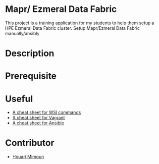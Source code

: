 # Mapr/ Ezmeral Data Fabric 
This project is a training application for my students to help them setup a HPE Ezmeral Data Fabric cluster.
Setup Mapr/Ezmeral Data Fabric manually/ansibly
# Description

# Prerequisite

# Useful
<ul>
<li><a href="https://gist.github.com/karthiks/1700a56b7bfb79e6e1c345230c2e26b6A"> A cheat sheet for WSl commands</a></li>
<li><a href="https://gist.github.com/wpscholar/a49594e2e2b918f4d0c4"> A cheat sheet for Vagrant</a></li>
<li><a href="https://sweworld.net/cheatsheets/ansible/"> A cheat sheet for Ansible</a></li>
</ul>

# Contributor

- <a href="https://github.com/mimoun-ho">Houari Mimoun</a>
